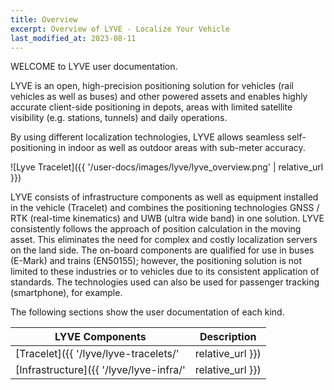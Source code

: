 ```yaml
---
title: Overview
excerpt: Overview of LYVE - Localize Your Vehicle
last_modified_at: 2023-08-11
---
```


WELCOME to LYVE user documentation.

LYVE is an open, high-precision positioning solution for vehicles (rail vehicles as well as buses) and other powered assets and enables highly accurate client-side positioning in depots, areas with limited satellite visibility (e.g. stations, tunnels) and daily operations.

By using different localization technologies, LYVE allows seamless self-positioning in indoor as well as outdoor areas with sub-meter accuracy.

![Lyve Tracelet]({{ '/user-docs/images/lyve/lyve_overview.png' | relative_url }})


LYVE consists of infrastructure components as well as equipment installed in the vehicle (Tracelet) and combines the positioning technologies GNSS / RTK (real-time kinematics) and UWB (ultra wide band) in one solution. LYVE consistently follows the approach of position calculation in the moving asset. This eliminates the need for complex and costly localization servers on the land side.
The on-board components are qualified for use in buses (E-Mark) and trains (EN50155); however, the positioning solution is not limited to these industries or to vehicles due to its consistent application of standards. The technologies used can also be used for passenger tracking (smartphone), for example.

The following sections show the user documentation of each kind.


| LYVE Components                         | Description      |
| --------------------------------------- | ---------------- |
| [Tracelet]({{ '/lyve/lyve-tracelets/'   | relative_url }}) | Vehicle components for seamless localization indoor and outdoor                               |
| [Infrastructure]({{ '/lyve/lyve-infra/'        | relative_url }}) | Infrastructur components for indoor localization and depot communication                      |
